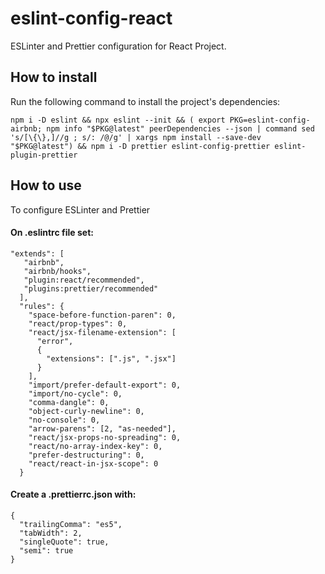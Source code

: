 # eslint-config-react
ESLinter and Prettier configuration for React Project.

## How to install
Run the following command to install the project's dependencies:
```
npm i -D eslint && npx eslint --init && ( export PKG=eslint-config-airbnb; npm info "$PKG@latest" peerDependencies --json | command sed 's/[\{\},]//g ; s/: /@/g' | xargs npm install --save-dev "$PKG@latest") && npm i -D prettier eslint-config-prettier eslint-plugin-prettier
```

## How to use
To configure ESLinter and Prettier 

#### On .eslintrc file set:

```
"extends": [
   "airbnb",
   "airbnb/hooks",
   "plugin:react/recommended",
   "plugins:prettier/recommended"
  ],
  "rules": {
    "space-before-function-paren": 0,
    "react/prop-types": 0,
    "react/jsx-filename-extension": [
      "error",
      {
        "extensions": [".js", ".jsx"]
      }
    ],
    "import/prefer-default-export": 0,
    "import/no-cycle": 0,
    "comma-dangle": 0,
    "object-curly-newline": 0,
    "no-console": 0,
    "arrow-parens": [2, "as-needed"],
    "react/jsx-props-no-spreading": 0,
    "react/no-array-index-key": 0,
    "prefer-destructuring": 0,
    "react/react-in-jsx-scope": 0
  }
```

#### Create a .prettierrc.json with:
```
{
  "trailingComma": "es5",
  "tabWidth": 2,
  "singleQuote": true,
  "semi": true
}
```

